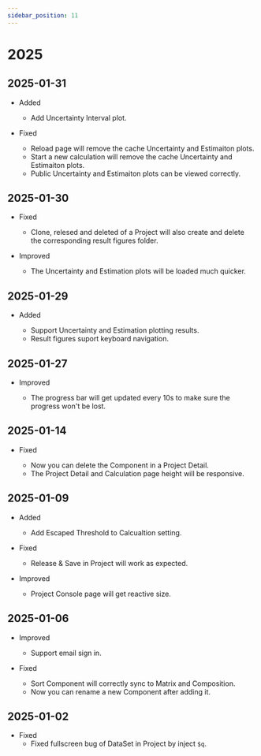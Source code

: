```yaml
---
sidebar_position: 11
---
```


# 2025

<!-- # TODO
- plot inflow target and component
- table data request become section
- infinitie loading table data
- Finished the Uncertainty/Estimation plotting
- Add task to simpo

uncertainty result can set the best 10% NSE lower boundary and high boundary
-  -->

## 2025-01-31

- Added

  - Add Uncertainty Interval plot.

- Fixed

  - Reload page will remove the cache Uncertainty and Estimaiton plots.
  - Start a new calculation will remove the cache Uncertainty and Estimaiton plots.
  - Public Uncertainty and Estimaiton plots can be viewed correctly.

## 2025-01-30

- Fixed

  - Clone, relesed and deleted of a Project will also create and delete the corresponding result figures folder.

- Improved

  - The Uncertainty and Estimation plots will be loaded much quicker.

## 2025-01-29

- Added

  - Support Uncertainty and Estimation plotting results.
  - Result figures suport keyboard navigation.

## 2025-01-27

- Improved

  - The progress bar will get updated every 10s to make sure the progress won't be lost.

## 2025-01-14

- Fixed

  - Now you can delete the Component in a Project Detail.
  - The Project Detail and Calculation page height will be responsive.

## 2025-01-09

- Added

  - Add Escaped Threshold to Calcualtion setting.

- Fixed

  - Release & Save in Project will work as expected.

- Improved

  - Project Console page will get reactive size.

## 2025-01-06

- Improved

  - Support email sign in.

- Fixed
  - Sort Component will correctly sync to Matrix and Composition.
  - Now you can rename a new Component after adding it.

## 2025-01-02

- Fixed
  - Fixed fullscreen bug of DataSet in Project by inject `$q`.
